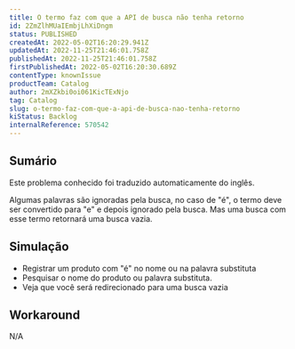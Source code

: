 ```yaml
---
title: O termo faz com que a API de busca não tenha retorno
id: 2ZmZlhMUaIEmbjLhXiDngm
status: PUBLISHED
createdAt: 2022-05-02T16:20:29.941Z
updatedAt: 2022-11-25T21:46:01.758Z
publishedAt: 2022-11-25T21:46:01.758Z
firstPublishedAt: 2022-05-02T16:20:30.689Z
contentType: knownIssue
productTeam: Catalog
author: 2mXZkbi0oi061KicTExNjo
tag: Catalog
slug: o-termo-faz-com-que-a-api-de-busca-nao-tenha-retorno
kiStatus: Backlog
internalReference: 570542
---
```


## Sumário

<div class="alert alert-info">
  <p>Este problema conhecido foi traduzido automaticamente do inglês.</p>
</div>


Algumas palavras são ignoradas pela busca, no caso de "é", o termo deve ser convertido para "e" e depois ignorado pela busca. Mas uma busca com esse termo retornará uma busca vazia.



## Simulação



- Registrar um produto com "é" no nome ou na palavra substituta
- Pesquisar o nome do produto ou palavra substituta.
- Veja que você será redirecionado para uma busca vazia



## Workaround


N/A


